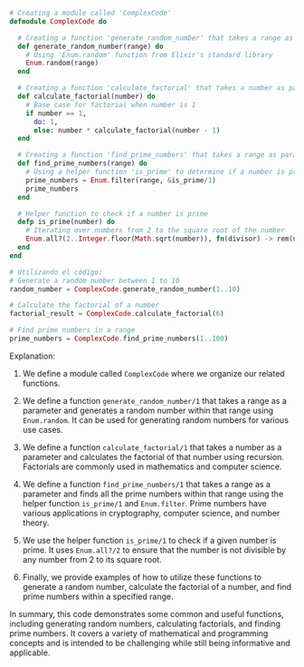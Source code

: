 ```elixir
# Creating a module called 'ComplexCode'
defmodule ComplexCode do

  # Creating a function 'generate_random_number' that takes a range as parameter
  def generate_random_number(range) do
    # Using 'Enum.random' function from Elixir's standard library
    Enum.random(range)
  end

  # Creating a function 'calculate_factorial' that takes a number as parameter
  def calculate_factorial(number) do
    # Base case for factorial when number is 1
    if number == 1,
      do: 1,
      else: number * calculate_factorial(number - 1)
  end

  # Creating a function 'find_prime_numbers' that takes a range as parameter
  def find_prime_numbers(range) do
    # Using a helper function 'is_prime' to determine if a number is prime
    prime_numbers = Enum.filter(range, &is_prime/1)
    prime_numbers
  end

  # Helper function to check if a number is prime
  defp is_prime(number) do
    # Iterating over numbers from 2 to the square root of the number
    Enum.all?(2..Integer.floor(Math.sqrt(number)), fn(divisor) -> rem(number, divisor) != 0 end)
  end
end

# Utilizando el código:
# Generate a random number between 1 to 10
random_number = ComplexCode.generate_random_number(1..10)

# Calculate the factorial of a number
factorial_result = ComplexCode.calculate_factorial(6)

# Find prime numbers in a range
prime_numbers = ComplexCode.find_prime_numbers(1..100)
```

Explanation:

1. We define a module called `ComplexCode` where we organize our related functions.

2. We define a function `generate_random_number/1` that takes a range as a parameter and generates a random number within that range using `Enum.random`. It can be used for generating random numbers for various use cases.

3. We define a function `calculate_factorial/1` that takes a number as a parameter and calculates the factorial of that number using recursion. Factorials are commonly used in mathematics and computer science.

4. We define a function `find_prime_numbers/1` that takes a range as a parameter and finds all the prime numbers within that range using the helper function `is_prime/1` and `Enum.filter`. Prime numbers have various applications in cryptography, computer science, and number theory.

5. We use the helper function `is_prime/1` to check if a given number is prime. It uses `Enum.all?/2` to ensure that the number is not divisible by any number from 2 to its square root.

6. Finally, we provide examples of how to utilize these functions to generate a random number, calculate the factorial of a number, and find prime numbers within a specified range.

In summary, this code demonstrates some common and useful functions, including generating random numbers, calculating factorials, and finding prime numbers. It covers a variety of mathematical and programming concepts and is intended to be challenging while still being informative and applicable.